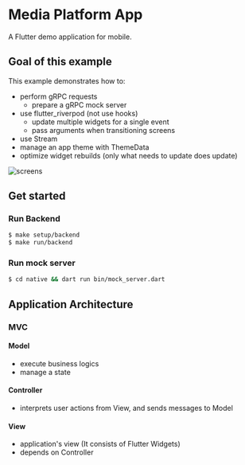 # Media Platform App

A Flutter demo application for mobile.

## Goal of this example

This example demonstrates how to:

- perform gRPC requests
  - prepare a gRPC mock server
- use flutter_riverpod (not use hooks)
  - update multiple widgets for a single event
  - pass arguments when transitioning screens
- use Stream
- manage an app theme with ThemeData
- optimize widget rebuilds (only what needs to update does update)

![screens](https://user-images.githubusercontent.com/35392365/178141183-abaf9368-9812-4da6-a57a-c089928fcf1d.png)

## Get started

### Run Backend

```bash
$ make setup/backend
$ make run/backend
```

### Run mock server

```bash
$ cd native && dart run bin/mock_server.dart
```

## Application Architecture

### MVC

#### Model

- execute business logics
- manage a state

#### Controller

- interprets user actions from View, and sends messages to Model

#### View

- application's view (It consists of Flutter Widgets)
- depends on Controller
